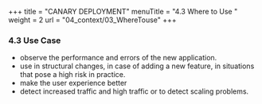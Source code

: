 +++
title = "CANARY DEPLOYMENT"
menuTitle = "4.3  Where to Use "
weight = 2
url = "04_context/03_WhereTouse"
+++



### 4.3 Use Case
* observe the performance and errors of the new application.
* use in structural changes, in case of adding a new feature, in situations that pose a high risk in practice.
* make the user experience better
* detect increased traffic and high traffic or to detect scaling problems.


